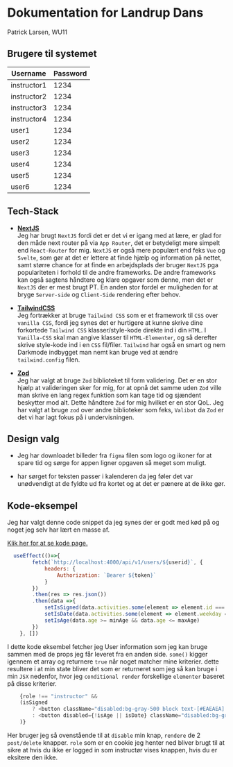 # Dokumentation for Landrup Dans

Patrick Larsen, WU11

## Brugere til systemet

| Username | Password  |
| - | - |
|instructor1 | 1234 |
|instructor2 | 1234 |
|instructor3 | 1234 |
|instructor4 | 1234 |
|user1 | 1234 |
|user2 | 1234 |
|user3 | 1234 |
|user4 | 1234 |
|user5 | 1234 |
|user6 | 1234 |

## Tech-Stack
* [**NextJS**](https://nextjs.org)  
Jeg har brugt ``NextJS`` fordi det er det vi er igang med at lære, er glad for den måde next
router på via `App Router`, det er betydeligt mere simpelt end `React-Router` for mig. `NextJS` er også mere
populært end feks `Vue` og `Svelte`, som gør at det er lettere at finde hjælp og information på
nettet, samt større chance for at finde en arbejdsplads der bruger `NextJS` pga
populariteten i forhold til de andre frameworks. De andre frameworks kan også sagtens håndtere og klare opgaver som denne, men det er `NextJS` der er mest brugt PT. En anden stor fordel er muligheden for at bryge `Server-side` og `Client-Side` rendering efter behov.

* [**TailwindCSS**](https://tailwindcss.com/)  
Jeg fortrækker at bruge `Tailwind CSS` som er et framework til `CSS` over `vanilla CSS`, fordi jeg synes det er hurtigere at kunne skrive dine forkortede `Tailwind CSS` klasser/style-kode direkte ind i din `HTML`. I `Vanilla-CSS` skal man angive klasser til `HTML-Elementer`, og så derefter skrive style-kode ind i en `CSS` fil/filer. `Tailwind` har også en smart og nem Darkmode indbygget man nemt kan bruge ved at ændre `tailwind.config` filen.

* [**Zod**](https://zod.dev/)  
Jeg har valgt at bruge ``Zod`` biblioteket til form validering. Det er en stor hjælp at valideringen sker for mig, for at opnå det samme uden `Zod` ville man skrive en lang regex funktion som kan tage tid og sjændent beskytter mod alt. Dette håndtere ``Zod`` for mig hvilket er en stor QoL. Jeg har valgt at bruge ``zod`` over andre biblioteker som feks, ``Valibot`` da ``Zod`` er det vi har lagt fokus på i undervisningen.

## Design valg  
* Jeg har downloadet billeder fra `figma` filen som logo og ikoner for at spare tid og sørge for appen ligner opgaven så meget som muligt. 

* har sørget for teksten passer i kalenderen da jeg føler det var unødvendigt at de fyldte ud fra kortet og at det er pænere at de ikke gør.

## Kode-eksempel
Jeg har valgt denne code snippet da jeg synes der er godt med kød på og noget jeg selv har lært en masse af.

[Klik her for at se kode page.](/src/components/SignupButton.jsx)

```js
  useEffect(()=>{
        fetch(`http://localhost:4000/api/v1/users/${userid}`, {
            headers: {
                Authorization: `Bearer ${token}`
            }
        })
        .then(res => res.json())
        .then(data =>{
            setIsSigned(data.activities.some(element => element.id === id))
            setIsDate(data.activities.some(element => element.weekday === date))
            setIsAge(data.age >= minAge && data.age <= maxAge)
        })
    }, [])
```
I dette kode eksembel fetcher jeg User information som jeg kan bruge sammen med de props jeg får leveret fra en anden side. `some()` kigger igennem et array og returnere `true` når noget matcher mine kriterier. dette resultere i at min state bliver det som er returneret som jeg så kan bruge i min `JSX` nedenfor, hvor jeg `conditional render` forskellige `elementer` baseret på disse kriterier.

```js
    {role !== "instructor" &&
    (isSigned
        ? <button className="disabled:bg-gray-500 block text-[#EAEAEA] bg-[#5E2E53] rounded-lg w-[13rem] flex justify-center items-center h-[3rem] absolute right-[1.5rem] bottom-[1.5rem] shadow-lg" onClick={handleDelete}>Forlad</button>
        : <button disabled={!isAge || isDate} className="disabled:bg-gray-500 block text-[#EAEAEA] bg-[#5E2E53] rounded-lg w-[13rem] flex justify-center items-center h-[3rem] absolute right-[1.5rem] bottom-[1.5rem] shadow-lg" onClick={handleSignup}>{isAge ? `Tilmeld` : `Uden for aldersgrænse`}</button>
    )}
```
Her bruger jeg så ovenstående til at `disable` min knap, `rendere` de 2 `post/delete` knapper. `role` som er en cookie jeg henter ned bliver brugt til at sikre at hvis du ikke er logged in som instructør vises knappen, hvis du er eksitere den ikke.


